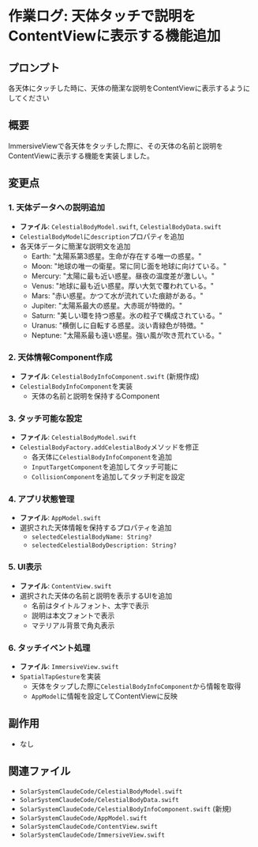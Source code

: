 # 作業ログ: 天体タッチで説明をContentViewに表示する機能追加

## プロンプト
各天体にタッチした時に、天体の簡潔な説明をContentViewに表示するようにしてください

## 概要
ImmersiveViewで各天体をタッチした際に、その天体の名前と説明をContentViewに表示する機能を実装しました。

## 変更点

### 1. 天体データへの説明追加
- **ファイル**: `CelestialBodyModel.swift`, `CelestialBodyData.swift`
- `CelestialBodyModel`に`description`プロパティを追加
- 各天体データに簡潔な説明文を追加
  - Earth: "太陽系第3惑星。生命が存在する唯一の惑星。"
  - Moon: "地球の唯一の衛星。常に同じ面を地球に向けている。"
  - Mercury: "太陽に最も近い惑星。昼夜の温度差が激しい。"
  - Venus: "地球に最も近い惑星。厚い大気で覆われている。"
  - Mars: "赤い惑星。かつて水が流れていた痕跡がある。"
  - Jupiter: "太陽系最大の惑星。大赤斑が特徴的。"
  - Saturn: "美しい環を持つ惑星。氷の粒子で構成されている。"
  - Uranus: "横倒しに自転する惑星。淡い青緑色が特徴。"
  - Neptune: "太陽系最も遠い惑星。強い風が吹き荒れている。"

### 2. 天体情報Component作成
- **ファイル**: `CelestialBodyInfoComponent.swift` (新規作成)
- `CelestialBodyInfoComponent`を実装
  - 天体の名前と説明を保持するComponent

### 3. タッチ可能な設定
- **ファイル**: `CelestialBodyModel.swift`
- `CelestialBodyFactory.addCelestialBody`メソッドを修正
  - 各天体に`CelestialBodyInfoComponent`を追加
  - `InputTargetComponent`を追加してタッチ可能に
  - `CollisionComponent`を追加してタッチ判定を設定

### 4. アプリ状態管理
- **ファイル**: `AppModel.swift`
- 選択された天体情報を保持するプロパティを追加
  - `selectedCelestialBodyName: String?`
  - `selectedCelestialBodyDescription: String?`

### 5. UI表示
- **ファイル**: `ContentView.swift`
- 選択された天体の名前と説明を表示するUIを追加
  - 名前はタイトルフォント、太字で表示
  - 説明は本文フォントで表示
  - マテリアル背景で角丸表示

### 6. タッチイベント処理
- **ファイル**: `ImmersiveView.swift`
- `SpatialTapGesture`を実装
  - 天体をタップした際に`CelestialBodyInfoComponent`から情報を取得
  - `AppModel`に情報を設定してContentViewに反映

## 副作用
- なし

## 関連ファイル
- `SolarSystemClaudeCode/CelestialBodyModel.swift`
- `SolarSystemClaudeCode/CelestialBodyData.swift`
- `SolarSystemClaudeCode/CelestialBodyInfoComponent.swift` (新規)
- `SolarSystemClaudeCode/AppModel.swift`
- `SolarSystemClaudeCode/ContentView.swift`
- `SolarSystemClaudeCode/ImmersiveView.swift`
